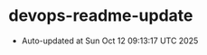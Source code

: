 # devops-readme-update
<!--START_SECTION:activity-->
- Auto-updated at Sun Oct 12 09:13:17 UTC 2025
<!--END_SECTION:activity-->
